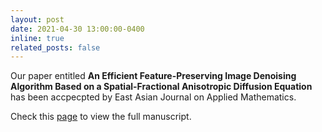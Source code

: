 ```yaml
---
layout: post
date: 2021-04-30 13:00:00-0400
inline: true
related_posts: false
---
```


Our paper entitled **An Efficient Feature-Preserving Image Denoising Algorithm Based on a Spatial-Fractional Anisotropic Diffusion Equation** has been accpecpted by East Asian Journal on Applied Mathematics.

Check this [page](https://global-sci.com/article/82537/an-efficient-feature-preserving-image-denoising-algorithm-based-on-a-spatial-fractional-anisotropic-diffusion-equation) to view the full manuscript.